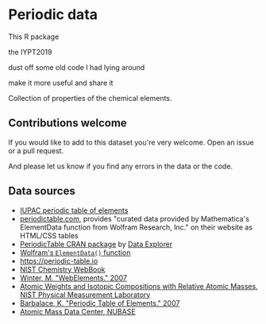 # Periodic data

This R package 

the IYPT2019 

dust off some old code I had lying around 

make it more useful and share it 




Collection of properties of the chemical elements.



## Contributions welcome

If you would like to add to this dataset you're very welcome. Open an issue or a pull request.

And please let us know if you find any errors in the data or the code.



## Data sources

+ [IUPAC periodic table of elements](https://iupac.org/what-we-do/periodic-table-of-elements/)
+ [periodictable.com](http://periodictable.com), provides "curated data provided by Mathematica's ElementData function from Wolfram Research, Inc." on their website as HTML/CSS tables
+ [PeriodicTable CRAN package](https://cran.r-project.org/web/packages/PeriodicTable/index.html) by [Data Explorer](http://www.data-explorer.com/data)
+ [Wolfram's `ElementData()` function](https://reference.wolfram.com/language/note/ElementDataSourceInformation.html)
+ https://periodic-table.io
+ [NIST Chemistry WebBook](https://webbook.nist.gov/chemistry/)
+ [Winter, M. "WebElements." 2007](https://www.webelements.com)
+ [Atomic Weights and Isotopic Compositions with Relative Atomic Masses, NIST Physical Measurement Laboratory](https://www.nist.gov/pml/atomic-weights-and-isotopic-compositions-relative-atomic-masses)
+ [Barbalace, K. "Periodic Table of Elements." 2007](https://environmentalchemistry.com/yogi/periodic/)
+ [Atomic Mass Data Center, NUBASE](http://amdc.in2p3.fr/web/nubase_en.html)
